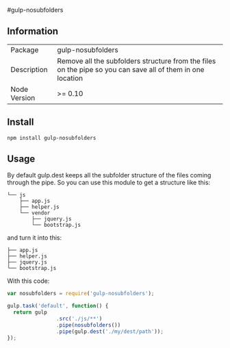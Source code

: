 #gulp-nosubfolders

## Information

<table>
<tr>
<td>Package</td><td>gulp-nosubfolders</td>
</tr>
<tr>
<td>Description</td>
<td>Remove all the subfolders structure from the files on the pipe so you can save all of them in one location</td>
</tr>
<tr>
<td>Node Version</td>
<td>>= 0.10</td>
</tr>
</table>

## Install
```
npm install gulp-nosubfolders
```

## Usage

By default gulp.dest keeps all the subfolder structure of the files coming through the pipe. So you can use this module to get a structure like this:

```
└── js
    ├── app.js
    ├── helper.js
    └── vendor
        ├── jquery.js
        └── bootstrap.js
```
and turn it into this:

```
├── app.js
├── helper.js
├── jquery.js
└── bootstrap.js
```

With this code:

```js
var nosubfolders = require('gulp-nosubfolders');

gulp.task('default', function() {
  return gulp
  				.src('./js/**')
  				.pipe(nosubfolders())
  				.pipe(gulp.dest('./my/dest/path'));
});
```